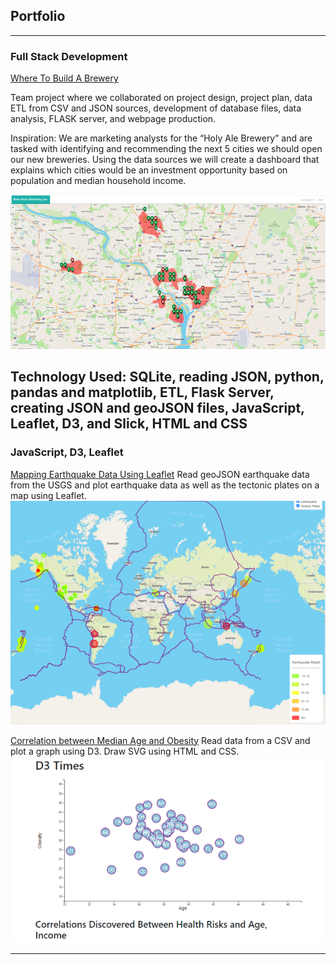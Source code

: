## Portfolio

---

### Full Stack Development 

[Where To Build A Brewery](/https://github.com/jennneth/brewery_location_recommendation/)

Team project where we collaborated on project design, project plan, data ETL from CSV and JSON sources, development of database files, data analysis, FLASK server, and webpage production.

Inspiration:
We are marketing analysts for the “Holy Ale Brewery” and are tasked with identifying and recommending the next 5 cities we should open our new breweries. Using the data sources we will create a dashboard that explains which cities would be an investment opportunity based on population and median household income.

<img src="images/BB_map_thumb.png?raw=true"/>

Technology Used:
SQLite, reading JSON, python, pandas and matplotlib, ETL, Flask Server, creating JSON and geoJSON files, JavaScript, Leaflet, D3, and Slick, HTML and CSS
---

### JavaScript, D3, Leaflet

[Mapping Earthquake Data Using Leaflet](http://github.com/jennneth/leaflet-challenge)
Read geoJSON earthquake data from the USGS and plot earthquake data as well as the tectonic plates on a map using Leaflet.
<img src="images/earthquake_map_thumb.png?raw=true"/>

[Correlation between Median Age and Obesity](http://github.com/jennneth/d3-challenge)
Read data from a CSV and plot a graph using D3. Draw SVG using HTML and CSS.
<img src="images/D3_thumb.png?raw=true"/>


---


